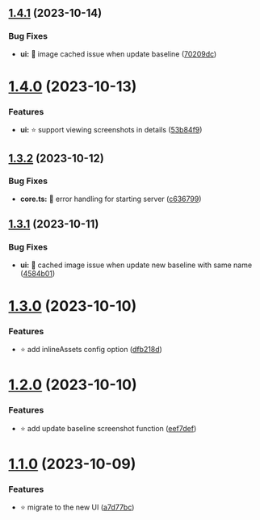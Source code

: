 ## [1.4.1](https://github.com/kien-ht/cypress-image-diff-html-report/compare/v1.4.0...v1.4.1) (2023-10-14)


### Bug Fixes

* **ui:** 🐞 image cached issue when update baseline ([70209dc](https://github.com/kien-ht/cypress-image-diff-html-report/commit/70209dcda404573d9de9e6900f17308d319cd230))

# [1.4.0](https://github.com/kien-ht/cypress-image-diff-html-report/compare/v1.3.2...v1.4.0) (2023-10-13)


### Features

* **ui:** ⭐ support viewing screenshots in details ([53b84f9](https://github.com/kien-ht/cypress-image-diff-html-report/commit/53b84f94bd98241c101a84391a1040d5311775fc))

## [1.3.2](https://github.com/kien-ht/cypress-image-diff-html-report/compare/v1.3.1...v1.3.2) (2023-10-12)


### Bug Fixes

* **core.ts:** 🐞 error handling for starting server ([c636799](https://github.com/kien-ht/cypress-image-diff-html-report/commit/c6367995fe8c3e91a012d2ccc7f7d038a9d445ce))

## [1.3.1](https://github.com/kien-ht/cypress-image-diff-html-report/compare/v1.3.0...v1.3.1) (2023-10-11)


### Bug Fixes

* **ui:** 🐞 cached image issue when update new baseline with same name ([4584b01](https://github.com/kien-ht/cypress-image-diff-html-report/commit/4584b01fbe066542aec6cecc063396765762e6c8))

# [1.3.0](https://github.com/kien-ht/cypress-image-diff-html-report/compare/v1.2.0...v1.3.0) (2023-10-10)


### Features

* ⭐ add inlineAssets config option ([dfb218d](https://github.com/kien-ht/cypress-image-diff-html-report/commit/dfb218d0a4f99b07cab62bda82df50219f14f1ee))

# [1.2.0](https://github.com/kien-ht/cypress-image-diff-html-report/compare/v1.1.0...v1.2.0) (2023-10-10)


### Features

* ⭐ add update baseline screenshot function ([eef7def](https://github.com/kien-ht/cypress-image-diff-html-report/commit/eef7defb6409694ca8c486d53cd508f39293b399))

# [1.1.0](https://github.com/kien-ht/cypress-image-diff-html-report/compare/v1.0.1...v1.1.0) (2023-10-09)


### Features

* ⭐ migrate to the new UI ([a7d77bc](https://github.com/kien-ht/cypress-image-diff-html-report/commit/a7d77bc64473b3220dace8d3afe8e8a335f43fa9))
